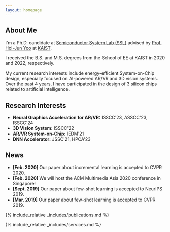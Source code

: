 ```yaml
---
layout: homepage
---
```


## About Me

I'm a Ph.D. candidate at [Semiconductor System Lab (SSL)](http://ssl.kaist.ac.kr) advised by [Prof. Hoi-Jun Yoo](http://ssl.kaist.ac.kr/Professor.php) at [KAIST](https://kaist.ac.kr).

I received the B.S. and M.S. degrees from the School of EE at KAIST in 2020 and 2022, respectively. 

My current research interests include energy-efficient System-on-Chip design, especially focused on AI-powered AR/VR and 3D vision systems. Over the past 4 years, I have participated in the design of 3 silicon chips related to artificial intelligence.


## Research Interests

- **Neural Graphics Acceleration for AR/VR:** ISSCC'23, ASSCC'23, ISSCC'24
- **3D Vision System:** ISSCC'22
- **AR/VR System-on-Chip:** IEDM'21
- **DNN Accelerator:** JSSC'21, HPCA'23

## News

- **[Feb. 2020]** Our paper about incremental learning is accepted to CVPR 2020.
- **[Feb. 2020]** We will host the ACM Multimedia Asia 2020 conference in Singapore!
- **[Sept. 2019]** Our paper about few-shot learning is accepted to NeurIPS 2019.
- **[Mar. 2019]** Our paper about few-shot learning is accepted to CVPR 2019.

{% include_relative _includes/publications.md %}

{% include_relative _includes/services.md %}
